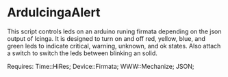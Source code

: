 ArduIcingaAlert
===============

This script controls leds on an arduino runing firmata depending on the json output of Icinga. 
It is designed to turn on and off red, yellow, blue, and green leds to indicate critical, warning, unknown, and ok states. Also attach a switch to switch the leds between blinking an solid.

Requires:
 Time::HiRes;
 Device::Firmata;
 WWW::Mechanize;
 JSON;
